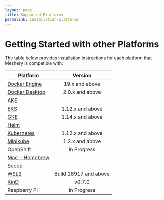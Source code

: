 ```yaml
---
layout: page
title: Supported Platforms
permalink: installation/platforms
---
```

# Getting Started with other Platforms<a name="compatibility-matrix"></a>
The table below provides installation instructions for each platform that Meshery is compatible with:

| Platform      | Version       |
| --- | :---: |
| [Docker Engine](/docs/installation/platforms/docker) | 19.x and above |
| [Docker Desktop](/docs/installation/platforms/docker) | 2.0.x and above |
| [AKS](/docs/installation/platforms/aks) ||
| [EKS](/docs/installation/platforms/eks) | 1.12.x and above |
| [GKE](/docs/installation/platforms/gke) | 1.14.x and above |
| [Helm](/docs/installation/platforms/kubernetes#using-helm) ||
| [Kubernetes](/docs/installation/platforms/kubernetes) | 1.12.x and above |
| [Minikube](/docs/installation/platforms/minikube) | 1.2.x and above |
| OpenShift | In Progress |
| [Mac - Homebrew](/docs/installation#mac-or-linux) ||
| [Scoop](/docs/installation#windows) ||
| [WSL2](/docs/installation/platforms/wsl2) | Build 18917 and above |
| [KinD](/docs/installation/platforms/kind) | v0.7.0|
| Raspberry Pi | In Progress |
